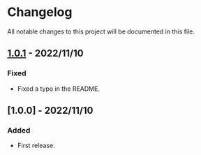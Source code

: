 # Changelog
All notable changes to this project will be documented in this file.

## [1.0.1] - 2022/11/10
### Fixed
- Fixed a typo in the README.

## [1.0.0] - 2022/11/10
### Added
- First release.

[1.0.1]: https://github.com/takuya-motoshima/msoffice2pdf/compare/v1.0.0...v1.0.1